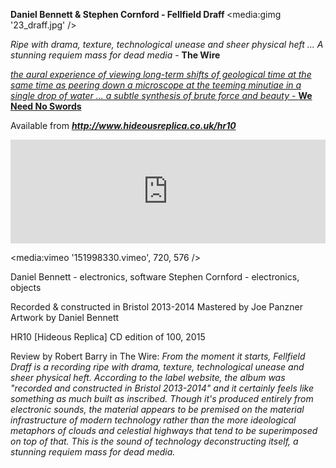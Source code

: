<strong>Daniel Bennett & Stephen Cornford - Fellfield Draff
</strong>
<media:gimg '23_draff.jpg' />

<em>Ripe with drama, texture, technological unease and sheer physical heft  ... A stunning requiem mass for dead media</em>  - <strong>The Wire</strong>

<a href="https://weneednoswords.wordpress.com/2016/07/07/more-extraction/"><em>the aural experience of viewing long-term shifts of geological time at the same time as peering down a microscope at the teeming minutiae in a single drop of water ... a subtle synthesis of brute force and beauty</em> - <strong>We Need No Swords</strong></a>

Available from <strong><em><a href="http://www.hideousreplica.co.uk/hr10">http://www.hideousreplica.co.uk/hr10</a></em></strong>

<iframe width="100%" height="166" scrolling="no" frameborder="no" src="https://w.soundcloud.com/player/?url=https%3A//api.soundcloud.com/tracks/242114094&color=e6ed00&auto_play=false&hide_related=false&show_comments=true&show_user=true&show_reposts=false"></iframe>

<media:vimeo '151998330.vimeo', 720, 576 />

Daniel Bennett - electronics, software
Stephen Cornford - electronics, objects

Recorded & constructed in Bristol 2013-2014
Mastered by Joe Panzner
Artwork by Daniel Bennett

HR10 [Hideous Replica]
CD edition of 100, 2015

Review by Robert Barry in The Wire:
<em>From the moment it starts, Fellfield Draff is a recording ripe with drama, texture, technological unease and sheer physical heft. According to the label website, the album was "recorded and constructed in Bristol 2013-2014" and it certainly feels like something as much built as inscribed. Though it's produced entirely from electronic sounds, the material appears to be premised on the material infrastructure of modern technology rather than the more ideological metaphors of clouds and celestial highways that tend to be superimposed on top of that. This is the sound of technology deconstructing itself, a stunning requiem mass for dead media.</em>
